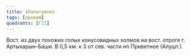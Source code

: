 ```yaml
---
title: ⦗Папатумти⦘
tags: [ороним]
quadrants: [Г11]
---
```


Вост. из двух похожих голых конусовидных холмов на вост. отроге г.
Артыхарын-Баши. В 0,5 км. к З от сев. части нп Приветное (Алушт.).
